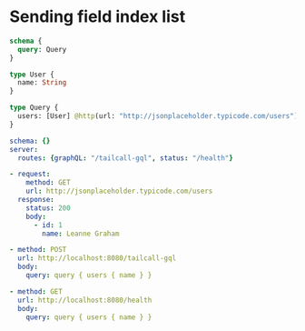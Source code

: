 # Sending field index list

```graphql @schema
schema {
  query: Query
}

type User {
  name: String
}

type Query {
  users: [User] @http(url: "http://jsonplaceholder.typicode.com/users")
}
```

```yml @config
schema: {}
server:
  routes: {graphQL: "/tailcall-gql", status: "/health"}
```

```yml @mock
- request:
    method: GET
    url: http://jsonplaceholder.typicode.com/users
  response:
    status: 200
    body:
      - id: 1
        name: Leanne Graham
```

```yml @test
- method: POST
  url: http://localhost:8080/tailcall-gql
  body:
    query: query { users { name } }

- method: GET
  url: http://localhost:8080/health
  body:
    query: query { users { name } }
```
